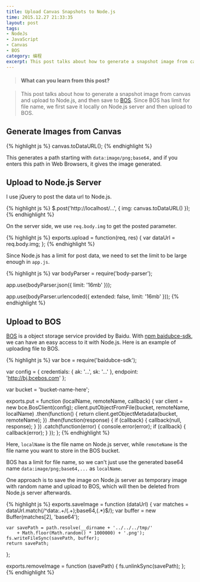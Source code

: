 ```yaml
---
title: Upload Canvas Snapshots to Node.js
time: 2015.12.27 21:33:35
layout: post
tags:
- NodeJs
- JavaScript
- Canvas
- BOS
category: 编程
excerpt: This post talks about how to generate a snapshot image from canvas and upload to Node.js, and then save to <a href="http://bce.baidu.com/doc/BOS/index.html" target="_blank">BOS</a>. Since BOS has a limit for file name, we first save it locally on Node.js server  and then upload to BOS.
---
```


> #### What can you learn from this post?

> This post talks about how to generate a snapshot image from canvas and upload to Node.js, and then save to <a href="http://bce.baidu.com/doc/BOS/index.html" target="_blank">BOS</a>. Since BOS has limit for file name, we first save it locally on Node.js server  and then upload to BOS.



## Generate Images from Canvas

{% highlight js %}
canvas.toDataURL();
{% endhighlight %}

This generates a path starting with `data:image/png;base64,` and if you enters this path in Web Browsers, it gives the image generated.



## Upload to Node.js Server

I use jQuery to post the data url to Node.js.

{% highlight js %}
$.post('http://localhost/...', {
    img: canvas.toDataURL()
});
{% endhighlight %}

On the server side, we use `req.body.img` to get the posted parameter.

{% highlight js %}
exports.upload = function(req, res) {
    var dataUrl = req.body.img;
};
{% endhighlight %}

Since Node.js has a limit for post data, we need to set the limit to be large enough in `app.js`.

{% highlight js %}
var bodyParser = require('body-parser');

app.use(bodyParser.json({
    limit: '16mb'
}));

app.use(bodyParser.urlencoded({
    extended: false,
    limit: '16mb'
}));
{% endhighlight %}



## Upload to BOS

<a href="http://bce.baidu.com/doc/BOS/index.html" target="_blank">BOS</a> is a object storage service provided by Baidu. With <a href="https://www.npmjs.com/package/baidubce-sdk" target="_blank">npm baidubce-sdk</a>, we can have an easy access to it with Node.js. Here is an example of uploading file to BOS.

{% highlight js %}
var bce = require('baidubce-sdk');

var config = {
    credentials: {
        ak: '...',
        sk: '...'
    },
    endpoint: 'http://bj.bcebos.com'
};

var bucket = 'bucket-name-here';

exports.put = function (localName, remoteName, callback) {
    var client = new bce.BosClient(config);
    client.putObjectFromFile(bucket, remoteName, localName)
        .then(function() {
            return client.getObjectMetadata(bucket, remoteName);
        })
        .then(function(response) {
            if (callback) {
                callback(null, response);
            }
        })
        .catch(function(error) {
            console.error(error);
            if (callback) {
                callback(error);
            }
        });
};
{% endhighlight %}

Here, `localName` is the file name on Node.js server, while `remoteName` is the file name you want to store in the BOS bucket.

BOS has a limit for file name, so we can't just use the generated base64 name `data:image/png;base64,...` as `localName`.

One approach is to save the image on Node.js server as temporary image with random name and upload to BOS, which will then be deleted from Node.js server afterwards.

{% highlight js %}
exports.saveImage = function (dataUrl) {
    var matches = dataUrl.match(/^data:.+\/(.+);base64,(.*)$/);
    var buffer = new Buffer(matches[2], 'base64');

    var savePath = path.resolve(__dirname + '../../../tmp/'
        + Math.floor(Math.random() * 1000000) + '.png');
    fs.writeFileSync(savePath, buffer);
    return savePath;
};

exports.removeImage = function (savePath) {
    fs.unlinkSync(savePath);
};
{% endhighlight %}
